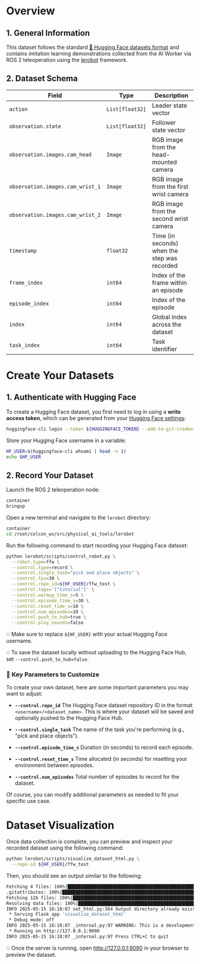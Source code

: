 # Overview
## 1. General Information

This dataset follows the standard [🤗 Hugging Face datasets format](https://huggingface.co/docs/datasets/index) and contains imitation learning demonstrations collected from the AI Worker via ROS 2 teleoperation using the [lerobot](https://github.com/huggingface/lerobot) framework.

<YouTube videoId="hnJpFX2G3P4" />

## 2. Dataset Schema

| Field               | Type             | Description |
|--------------------|------------------|-------------|
| `action`           | `List[float32]`  | Leader state vector |
| `observation.state`| `List[float32]`  | Follower state vector |
| `observation.images.cam_head`     | `Image`          | RGB image from the head-mounted camera |
| `observation.images.cam_wrist_1`  | `Image`          | RGB image from the first wrist camera |
| `observation.images.cam_wrist_2`  | `Image`          | RGB image from the second wrist camera |
| `timestamp`                       | `float32`        | Time (in seconds) when the step was recorded |
| `frame_index`                     | `int64`          | Index of the frame within an episode |
| `episode_index`                   | `int64`          | Index of the episode |
| `index`                           | `int64`          | Global index across the dataset |
| `task_index`                      | `int64`          | Task identifier |


# Create Your Datasets
## 1. Authenticate with Hugging Face

To create a Hugging Face dataset, you first need to log in using a **write access token**, which can be generated from your [Hugging Face settings](https://huggingface.co/settings/tokens):

```bash
huggingface-cli login --token ${HUGGINGFACE_TOKEN} --add-to-git-credential
```

Store your Hugging Face username in a variable:

```bash
HF_USER=$(huggingface-cli whoami | head -n 1)
echo $HF_USER
```
## 2. Record Your Dataset

Launch the ROS 2 teleoperation node:

```bash
container
bringup
```

Open a new terminal and navigate to the `lerobot` directory:
```bash
container
cd /root/colcon_ws/src/physical_ai_tools/lerobot
```

Run the following command to start recording your Hugging Face dataset:
```bash
python lerobot/scripts/control_robot.py \
  --robot.type=ffw \
  --control.type=record \
  --control.single_task="pick and place objects" \
  --control.fps=30 \
  --control.repo_id=${HF_USER}/ffw_test \
  --control.tags='["tutorial"]' \
  --control.warmup_time_s=5 \
  --control.episode_time_s=30 \
  --control.reset_time_s=10 \
  --control.num_episodes=10 \
  --control.push_to_hub=true \
  --control.play_sounds=false

```
💡 Make sure to replace `${HF_USER}` with your actual Hugging Face username.

💡 To save the dataset locally without uploading to the Hugging Face Hub, set `--control.push_to_hub=false`.

### 🔧 Key Parameters to Customize

To create your own dataset, here are some important parameters you may want to adjust:

- **`--control.repo_id`**
  The Hugging Face dataset repository ID in the format `<username>/<dataset_name>`. This is where your dataset will be saved and optionally pushed to the Hugging Face Hub.

- **`--control.single_task`**
  The name of the task you're performing (e.g., "pick and place objects").

- **`--control.episode_time_s`**
  Duration (in seconds) to record each episode.

- **`--control.reset_time_s`**
  Time allocated (in seconds) for resetting your environment between episodes.

- **`--control.num_episodes`**
  Total number of episodes to record for the dataset.

Of course, you can modify additional parameters as needed to fit your specific use case.

# Dataset Visualization

Once data collection is complete, you can preview and inspect your recorded dataset using the following command:

```bash
python lerobot/scripts/visualize_dataset_html.py \
  --repo-id ${HF_USER}/ffw_test
```

Then, you should see an output similar to the following:
```bash
Fetching 4 files: 100%|███████████████████████████████████████████████████████████████████████████████████████████████████████████████████| 4/4 [00:00<00:00, 3457.79it/s]
.gitattributes: 100%|████████████████████████████████████████████████████████████████████████████████████████████████████████████████| 2.46k/2.46k [00:00<00:00, 45.9MB/s]
Fetching 126 files: 100%|██████████████████████████████████████████████████████████████████████████████████████████████████████████████| 126/126 [00:00<00:00, 266.66it/s]
Resolving data files: 100%|███████████████████████████████████████████████████████████████████████████████████████████████████████████| 30/30 [00:00<00:00, 662258.53it/s]
INFO 2025-05-15 16:18:07 set_html.py:364 Output directory already exists. Loading from it: '/tmp/lerobot_visualize_dataset_uo6ddbb1'
 * Serving Flask app 'visualize_dataset_html'
 * Debug mode: off
INFO 2025-05-15 16:18:07 _internal.py:97 WARNING: This is a development server. Do not use it in a production deployment. Use a production WSGI server instead.
 * Running on http://127.0.0.1:9090
INFO 2025-05-15 16:18:07 _internal.py:97 Press CTRL+C to quit
```

💡 Once the server is running, open http://127.0.0.1:9090 in your browser to preview the dataset.
